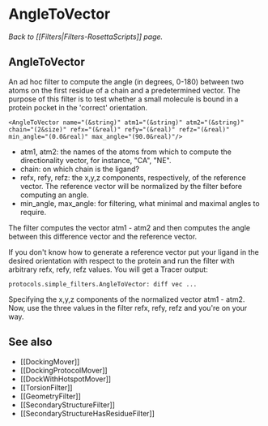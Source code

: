 # AngleToVector
*Back to [[Filters|Filters-RosettaScripts]] page.*
## AngleToVector

An ad hoc filter to compute the angle (in degrees, 0-180) between two atoms on the first residue of a chain and a predetermined vector. The purpose of this filter is to test whether a small molecule is bound in a protein pocket in the 'correct' orientation.

```
<AngleToVector name="(&string)" atm1="(&string)" atm2="(&string)" chain="(2&size)" refx="(&real)" refy="(&real)" refz="(&real)" min_angle="(0.0&real)" max_angle="(90.0&real)"/>
```
-  atm1, atm2: the names of the atoms from which to compute the directionality vector, for instance, "CA", "NE".
-  chain: on which chain is the ligand?
-  refx, refy, refz: the x,y,z components, respectively, of the reference vector. The reference vector will be normalized by the filter before computing an angle.
-  min_angle, max_angle: for filtering, what minimal and maximal angles to require.

The filter computes the vector atm1 - atm2 and then computes the angle between this difference vector and the reference vector.

If you don't know how to generate a reference vector put your ligand in the desired orientation with respect to the protein and run the filter with arbitrary refx, refy, refz values. You will get a Tracer output:

    protocols.simple_filters.AngleToVector: diff vec ...

Specifying the x,y,z components of the normalized vector atm1 - atm2. Now, use the three values in the filter refx, refy, refz and you're on your way.

## See also

* [[DockingMover]]
* [[DockingProtocolMover]]
* [[DockWithHotspotMover]]
* [[TorsionFilter]]
* [[GeometryFilter]]
* [[SecondaryStructureFilter]]
* [[SecondaryStructureHasResidueFilter]]
